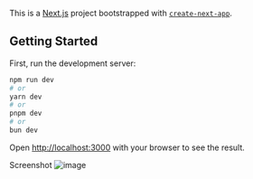 This is a [Next.js](https://nextjs.org/) project bootstrapped with [`create-next-app`](https://github.com/vercel/next.js/tree/canary/packages/create-next-app).

## Getting Started

First, run the development server:

```bash
npm run dev
# or
yarn dev
# or
pnpm dev
# or
bun dev
```

Open [http://localhost:3000](http://localhost:3000) with your browser to see the result.

Screenshot
![image](https://github.com/tahir-asadov/Video/assets/1172253/969f8c68-5ed3-47a7-b47f-1f215c96746c)
